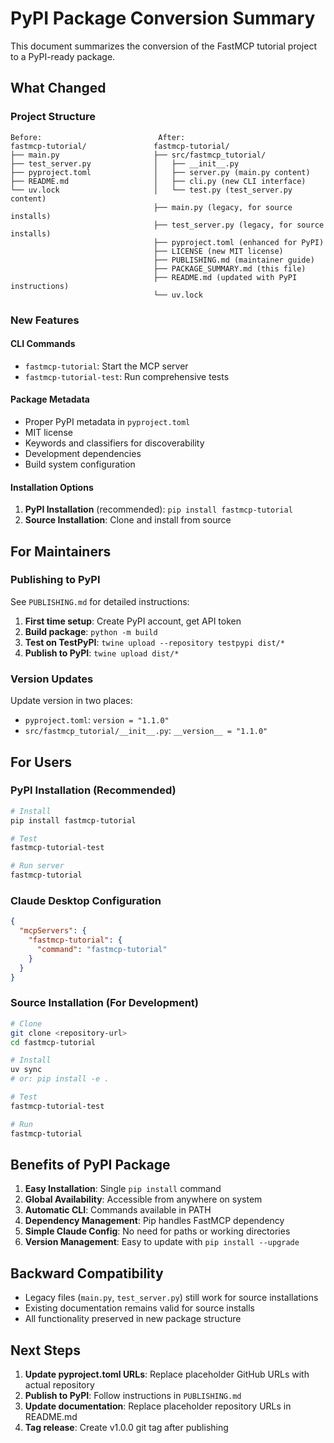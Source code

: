 # PyPI Package Conversion Summary

This document summarizes the conversion of the FastMCP tutorial project to a PyPI-ready package.

## What Changed

### Project Structure
```
Before:                          After:
fastmcp-tutorial/               fastmcp-tutorial/
├── main.py                     ├── src/fastmcp_tutorial/
├── test_server.py              │   ├── __init__.py
├── pyproject.toml              │   ├── server.py (main.py content)
├── README.md                   │   ├── cli.py (new CLI interface)
└── uv.lock                     │   └── test.py (test_server.py content)
                                ├── main.py (legacy, for source installs)
                                ├── test_server.py (legacy, for source installs)
                                ├── pyproject.toml (enhanced for PyPI)
                                ├── LICENSE (new MIT license)
                                ├── PUBLISHING.md (maintainer guide)
                                ├── PACKAGE_SUMMARY.md (this file)
                                ├── README.md (updated with PyPI instructions)
                                └── uv.lock
```

### New Features

#### CLI Commands
- `fastmcp-tutorial`: Start the MCP server
- `fastmcp-tutorial-test`: Run comprehensive tests

#### Package Metadata
- Proper PyPI metadata in `pyproject.toml`
- MIT license
- Keywords and classifiers for discoverability
- Development dependencies
- Build system configuration

#### Installation Options
1. **PyPI Installation** (recommended): `pip install fastmcp-tutorial`
2. **Source Installation**: Clone and install from source

## For Maintainers

### Publishing to PyPI
See `PUBLISHING.md` for detailed instructions:

1. **First time setup**: Create PyPI account, get API token
2. **Build package**: `python -m build`
3. **Test on TestPyPI**: `twine upload --repository testpypi dist/*`
4. **Publish to PyPI**: `twine upload dist/*`

### Version Updates
Update version in two places:
- `pyproject.toml`: `version = "1.1.0"`
- `src/fastmcp_tutorial/__init__.py`: `__version__ = "1.1.0"`

## For Users

### PyPI Installation (Recommended)
```bash
# Install
pip install fastmcp-tutorial

# Test
fastmcp-tutorial-test

# Run server
fastmcp-tutorial
```

### Claude Desktop Configuration
```json
{
  "mcpServers": {
    "fastmcp-tutorial": {
      "command": "fastmcp-tutorial"
    }
  }
}
```

### Source Installation (For Development)
```bash
# Clone
git clone <repository-url>
cd fastmcp-tutorial

# Install
uv sync
# or: pip install -e .

# Test
fastmcp-tutorial-test

# Run
fastmcp-tutorial
```

## Benefits of PyPI Package

1. **Easy Installation**: Single `pip install` command
2. **Global Availability**: Accessible from anywhere on system
3. **Automatic CLI**: Commands available in PATH
4. **Dependency Management**: Pip handles FastMCP dependency
5. **Simple Claude Config**: No need for paths or working directories
6. **Version Management**: Easy to update with `pip install --upgrade`

## Backward Compatibility

- Legacy files (`main.py`, `test_server.py`) still work for source installations
- Existing documentation remains valid for source installs
- All functionality preserved in new package structure

## Next Steps

1. **Update pyproject.toml URLs**: Replace placeholder GitHub URLs with actual repository
2. **Publish to PyPI**: Follow instructions in `PUBLISHING.md`
3. **Update documentation**: Replace placeholder repository URLs in README.md
4. **Tag release**: Create v1.0.0 git tag after publishing